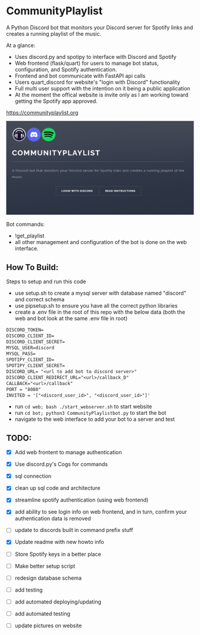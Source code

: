 # CommunityPlaylist
A Python Discord bot that monitors your Discord server for Spotify links and creates a running playlist of the music.

At a glance:
- Uses discord.py and spotipy to interface with Discord and Spotify
- Web frontend (flask/quart) for users to manage bot status, configuration, and Spotify authentication.
- Frontend and bot communicate with FastAPI api calls
- Users quart_discord for website's "login with Discord" functionality
- Full multi user support with the intention on it being a public application
- At the moment the offical website is invite only as I am working toward getting the Spotify app approved.

https://communityplaylist.org

![web](image.png)


Bot commands:
- !get_playlist
- all other management and configuration of the bot is done on the web interface.

## How To Build:
Steps to setup and run this code

- use setup.sh to create a mysql server with database named "discord" and correct schema
- use pipsetup.sh to ensure you have all the correct python libraries
- create a .env file in the root of this repo with the below data (both the web and bot look at the same .env file in root)
```
DISCORD_TOKEN=
DISCORD_CLIENT_ID=
DISCORD_CLIENT_SECRET=
MYSQL_USER=discord
MYSQL_PASS=
SPOTIPY_CLIENT_ID=
SPOTIPY_CLIENT_SECRET=
DISCORD_URL= "<url to add bot to discord server>"
DISCORD_CLIENT_REDIRECT_URL="<url>/callback_D"
CALLBACK="<url>/callback"
PORT = "8080"
INVITED = '["<discord_user_id>", "<discord_user_id>"]'
```
- run `cd web; bash ./start_webserver.sh` to start website
- run `cd bot; python3 CommunityPlaylistbot.py` to start the bot
- navigate to the web interface to add your bot to a server and test

## TODO:
- [x] Add web frontent to manage authentication
- [x] Use discord.py's Cogs for commands
- [x] sql connection
- [x] clean up sql code and architecture
- [x] streamline spotify authentication (using web frontend)
- [x] add ability to see login info on web frontend, and in turn, confirm your authentication data is removed
- [ ] update to discords built in command prefix stuff
- [x] Update readme with new howto info
- [ ] Store Spotify keys in a better place
- [ ] Make better setup script
- [ ] redesign database schema
- [ ] add testing
- [ ] add automated deploying/updating
- [ ] add automated testing
- [ ] update pictures on website




